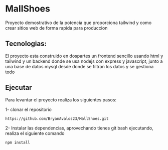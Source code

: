 # MallShoes

Proyecto demostrativo de la potencia que proporciona tailwind y como crear sitios web de forma rapida para produccion

## Tecnologias:
El proyecto esta construido en dospartes un frontend sencillo usando html y tailwind
y un backend donde se usa nodejs con express y javascript, junto a una base de datos mysql desde donde se filtran los datos y se gestiona todo

## Ejecutar

Para levantar el proyecto realiza los siguientes pasos:

1- clonar el repositorio
  ```bash
  https://github.com/BryanAvalos23/MallShoes.git
  ```
2- Instalar las dependencias, aprovechando tienes git bash ejecutando, realiza el siguiente comando
```bash
npm install
```

